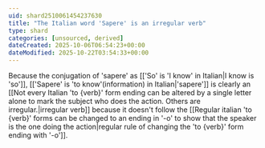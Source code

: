 ```yaml
---
uid: shard2510061454237630
title: "The Italian word 'Sapere' is an irregular verb"
type: shard
categories: [unsourced, derived]
dateCreated: 2025-10-06T06:54:23+00:00
dateModified: 2025-10-22T03:54:33+00:00
---
```

Because the conjugation of 'sapere' as [['So' is 'I know' in Italian|I know is 'so']], [['Sapere' is 'to know'(information) in Italian|'sapere']] is clearly an [[Not every Italian 'to {verb}' form ending can be altered by a single letter alone to mark the subject who does the action. Others are irregular.|irregular verb]] because it doesn't follow the [[Regular italian 'to {verb}' forms can be changed to an ending in '-o' to show that the speaker is the one doing the action|regular rule of changing the 'to {verb}' form ending with '-o']].